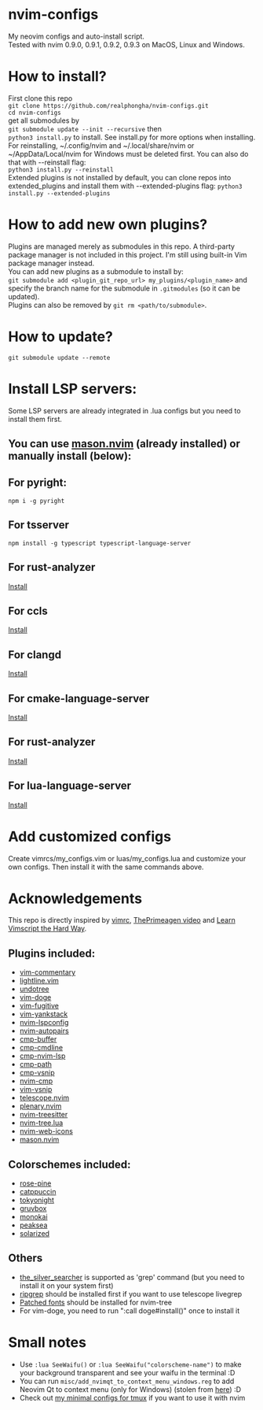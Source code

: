 # nvim-configs
My neovim configs and auto-install script.  
Tested with nvim 0.9.0, 0.9.1, 0.9.2, 0.9.3 on MacOS, Linux and Windows.

# How to install?
First clone this repo  
`git clone https://github.com/realphongha/nvim-configs.git`  
`cd nvim-configs`  
get all submodules by  
`git submodule update --init --recursive`
then  
`python3 install.py` to install. See install.py for more options when
installing.  
For reinstalling, ~/.config/nvim and ~/.local/share/nvim or ~/AppData/Local/nvim
for Windows must be deleted first. You can also do that with --reinstall flag:  
`python3 install.py --reinstall`  
Extended plugins is not installed by default, you can clone repos into
extended_plugins and install them with --extended-plugins flag: `python3
install.py --extended-plugins`  

# How to add new own plugins?
Plugins are managed merely as submodules in this repo. A third-party package 
manager is not included in this project. I'm still using built-in Vim 
package manager instead.  
You can add new plugins as a submodule to install by:  
`git submodule add <plugin_git_repo_url> my_plugins/<plugin_name>` and
specify the branch name for the submodule in `.gitmodules` (so it can be
updated).  
Plugins can also be removed by `git rm <path/to/submodule>`.

# How to update?
`git submodule update --remote`

# Install LSP servers:
Some LSP servers are already integrated in .lua configs but you need to install
them first.
## You can use [mason.nvim](https://github.com/williamboman/mason.nvim) (already installed) or manually install (below):
## For pyright:
`npm i -g pyright`  
## For tsserver
`npm install -g typescript typescript-language-server`
## For rust-analyzer
[Install](https://rust-analyzer.github.io/manual.html#rust-analyzer-language-server-binary)
## For ccls
[Install](https://github.com/MaskRay/ccls/wiki)
## For clangd
[Install](https://clangd.llvm.org/installation.html)
## For cmake-language-server
[Install](https://github.com/regen100/cmake-language-server)
## For rust-analyzer
[Install](https://github.com/rust-lang/rust-analyzer)
## For lua-language-server
[Install](https://luals.github.io/#neovim-install) 
# Add customized configs
Create vimrcs/my_configs.vim or luas/my_configs.lua and customize your own configs.
Then install it with the same commands above.

# Acknowledgements
This repo is directly inspired by [vimrc](https://github.com/amix/vimrc), 
[ThePrimeagen video](https://www.youtube.com/watch?v=w7i4amO_zaE) and 
[Learn Vimscript the Hard Way](https://learnvimscriptthehardway.stevelosh.com/).  
## Plugins included:
* [vim-commentary](https://github.com/tpope/vim-commentary)
* [lightline.vim](https://github.com/itchyny/lightline.vim)
* [undotree](https://github.com/mbbill/undotree.git)
* [vim-doge](https://github.com/kkoomen/vim-doge.git)
* [vim-fugitive](https://github.com/tpope/vim-fugitive.git)
* [vim-yankstack](https://github.com/maxbrunsfeld/vim-yankstack)
* [nvim-lspconfig](https://github.com/neovim/nvim-lspconfig)
* [nvim-autopairs](https://github.com/windwp/nvim-autopairs)
* [cmp-buffer](https://github.com/hrsh7th/cmp-buffer)
* [cmp-cmdline](https://github.com/hrsh7th/cmp-cmdline)
* [cmp-nvim-lsp](https://github.com/hrsh7th/cmp-nvim-lsp)
* [cmp-path](https://github.com/hrsh7th/cmp-path)
* [cmp-vsnip](https://github.com/hrsh7th/cmp-vsnip)
* [nvim-cmp](https://github.com/hrsh7th/nvim-cmp)
* [vim-vsnip](https://github.com/hrsh7th/vim-vsnip)
* [telescope.nvim](https://github.com/nvim-telescope/telescope.nvim)
* [plenary.nvim](https://github.com/nvim-lua/plenary.nvim.git)
* [nvim-treesitter](https://github.com/nvim-treesitter/nvim-treesitter)
* [nvim-tree.lua](https://github.com/nvim-tree/nvim-tree.lua)
* [nvim-web-icons](https://github.com/nvim-tree/nvim-web-devicons)
* [mason.nvim](https://github.com/williamboman/mason.nvim)
## Colorschemes included:
* [rose-pine](https://github.com/rose-pine/neovim.git)
* [catppuccin](https://github.com/catppuccin/nvim)
* [tokyonight](https://github.com/folke/tokyonight.nvim)
* [gruvbox](https://github.com/morhetz/gruvbox)
* [monokai](https://github.com/sickill/vim-monokai)
* [peaksea](https://github.com/vim-scripts/peaksea)
* [solarized](https://github.com/altercation/vim-colors-solarized)
## Others
* [the_silver_searcher](https://github.com/ggreer/the_silver_searcher) is 
supported as 'grep' command (but you need to install it on your system first)
* [ripgrep](https://github.com/BurntSushi/ripgrep#installation) should be
installed first if you want to use telescope livegrep
* [Patched fonts](https://www.nerdfonts.com/) should be installed for nvim-tree
* For vim-doge, you need to run ":call doge#install()" once to install it

# Small notes
* Use `:lua SeeWaifu()` or `:lua SeeWaifu("colorscheme-name")` to make your background transparent and see your waifu
in the terminal :D
* You can run `misc/add_nvimqt_to_context_menu_windows.reg` to add Neovim Qt to
context menu (only for Windows) (stolen from [here](https://github.com/neovim/neovim/issues/7222#issuecomment-927413185)) :D
* Check out [my minimal configs for tmux](https://gist.github.com/realphongha/abbc89ad908d94afa054049b64eb7917) if you want to use it with nvim
